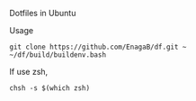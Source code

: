 Dotfiles in Ubuntu

Usage
```
git clone https://github.com/EnagaB/df.git ~
~/df/build/buildenv.bash
```

If use zsh,
```
chsh -s $(which zsh)
```

<!-- end -->
